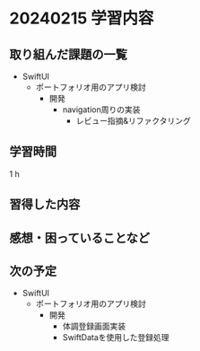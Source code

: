 # 20240215 学習内容

## 取り組んだ課題の一覧

- SwiftUI
  - ポートフォリオ用のアプリ検討
    - 開発
      - navigation周りの実装
        - レビュー指摘&リファクタリング

## 学習時間

1 h

## 習得した内容

## 感想・困っていることなど

## 次の予定

- SwiftUI
  - ポートフォリオ用のアプリ検討
    - 開発
      - 体調登録画面実装
      - SwiftDataを使用した登録処理
